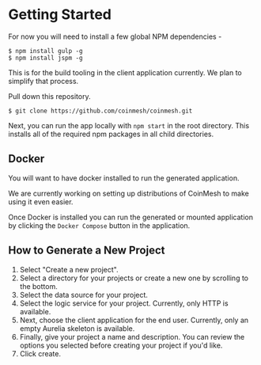 # Getting Started

For now you will need to install a few global NPM dependencies -

```
$ npm install gulp -g
$ npm install jspm -g
```

This is for the build tooling in the client application currently.  We plan  to simplify that process.

Pull down this repository.

```
$ git clone https://github.com/coinmesh/coinmesh.git
```

Next, you can run the app locally with `npm start` in the root directory.  This installs all of the required npm packages in all child directories.

## Docker

You will want to have docker installed to run the generated application.

We are currently working on setting up distributions of CoinMesh to make using it even easier.

Once Docker is installed you can run the generated or mounted application by clicking the `Docker Compose` button in the application.

## How to Generate a New Project
1. Select "Create a new project".
1. Select a directory for your projects or create a new one by scrolling to the bottom.
1. Select the data source for your project.
1. Select the logic service for your project.  Currently, only HTTP is available.
1. Next, choose the client application for the end user.  Currently, only an empty Aurelia skeleton is available.
1. Finally, give your project a name and description.  You can review the options you selected before creating your project if you'd like.
1. Click create. 
